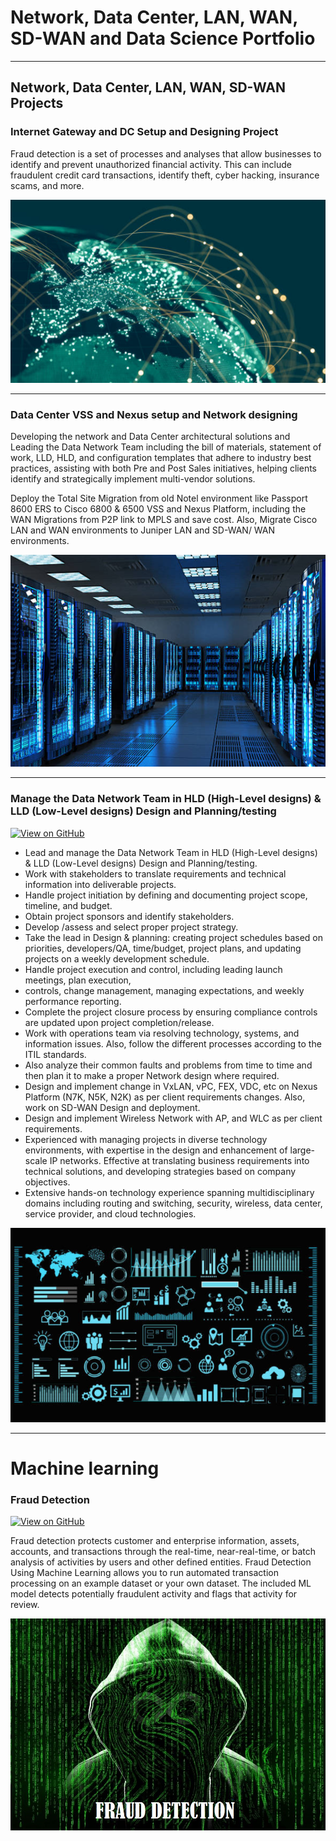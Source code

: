 # Network, Data Center, LAN, WAN, SD-WAN and Data Science Portfolio
---
## Network, Data Center, LAN, WAN, SD-WAN Projects

### Internet Gateway and DC Setup and Designing Project

Fraud detection is a set of processes and analyses that allow businesses to identify and prevent unauthorized financial activity. This can include fraudulent credit card transactions, identify theft, cyber hacking, insurance scams, and more.

<center><img src="assets/img/internet1.png"/></center>

---
### Data Center VSS and Nexus setup and Network designing


Developing the network and Data Center architectural solutions and Leading the Data Network Team including the bill of materials, statement of work, LLD, HLD, and configuration templates that adhere to industry best practices, assisting with both Pre and Post Sales initiatives, helping clients identify and strategically implement multi-vendor solutions.

Deploy the Total Site Migration from old Notel environment like Passport 8600 ERS to Cisco 6800 & 6500 VSS and Nexus Platform, including the WAN Migrations from P2P link to MPLS and save cost. Also, Migrate Cisco LAN and WAN environments to Juniper LAN and SD-WAN/ WAN environments.

<center><img src="assets/img/dc3.png"/></center>

---
### Manage the Data Network Team in HLD (High-Level designs) & LLD (Low-Level designs) Design and Planning/testing

[![View on GitHub](https://img.shields.io/badge/GitHub-View_on_GitHub-blue?logo=GitHub)](https://github.com/sajankedia/LSTM-Neural-Network-for-Time-Series-Prediction)

-	Lead and manage the Data Network Team in HLD (High-Level designs) & LLD (Low-Level designs) Design and Planning/testing.
-	Work with stakeholders to translate requirements and technical information into deliverable projects.
-	Handle project initiation by defining and documenting project scope, timeline, and budget.
-	Obtain project sponsors and identify stakeholders.
-	Develop /assess and select proper project strategy.
-	Take the lead in Design & planning: creating project schedules based on priorities, developers/QA, time/budget, project plans, and updating projects on a weekly development schedule.
-	Handle project execution and control, including leading launch meetings, plan execution,
-	controls, change management, managing expectations, and weekly performance reporting.
-	Complete the project closure process by ensuring compliance controls are updated upon project completion/release.
-	Work with operations team via resolving technology, systems, and information issues. Also, follow the different processes according to the ITIL standards.
-	Also analyze their common faults and problems from time to time and then plan it to make a proper Network design where required.
-	Design and implement change in VxLAN, vPC, FEX, VDC, etc on Nexus Platform (N7K, N5K, N2K) as per client requirements changes. Also, work on SD-WAN Design and deployment.
-	Design and implement Wireless Network with AP, and WLC as per client requirements.
-	Experienced with managing projects in diverse technology environments, with expertise in the design and enhancement of large-scale IP networks. Effective at translating business requirements into technical solutions, and developing strategies based on company objectives.
-	Extensive hands-on technology experience spanning multidisciplinary domains including routing and switching, security, wireless, data center, service provider, and cloud technologies.


<center><img src="assets/img/graph1.png"/></center>

---
# Machine learning


### Fraud Detection

[![View on GitHub](https://img.shields.io/badge/GitHub-View_on_GitHub-blue?logo=GitHub)](https://github.com/ddeaty/fraud_detection#readme)

Fraud detection protects customer and enterprise information, assets, accounts, and transactions through the real-time, near-real-time, or batch analysis of activities by users and other defined entities. Fraud Detection Using Machine Learning allows you to run automated transaction processing on an example dataset or your own dataset. The included ML model detects potentially fraudulent activity and flags that activity for review.

<center><img src="assets/img/FRAUD_DETECTION.JPG"/></center>

